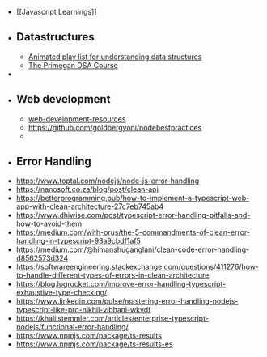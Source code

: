 - [[Javascript Learnings]]
- ## Datastructures
	- [Animated play list for understanding data structures](https://www.youtube.com/playlist?list=PLDV1Zeh2NRsB6SWUrDFW2RmDotAfPbeHu)
	- [The Primegan DSA Course](https://frontendmasters.com/courses/algorithms/ )
-
- ## Web development
	- [web-development-resources](https://github.com/markodenic/web-development-resources)
	- https://github.com/goldbergyoni/nodebestpractices
	-
- ## Error Handling
- https://www.toptal.com/nodejs/node-js-error-handling
- https://nanosoft.co.za/blog/post/clean-api
- https://betterprogramming.pub/how-to-implement-a-typescript-web-app-with-clean-architecture-27c7eb745ab4
- https://www.dhiwise.com/post/typescript-error-handling-pitfalls-and-how-to-avoid-them
- https://medium.com/with-orus/the-5-commandments-of-clean-error-handling-in-typescript-93a9cbdf1af5
- https://medium.com/@himanshuganglani/clean-code-error-handling-d8562573d324
- https://softwareengineering.stackexchange.com/questions/411276/how-to-handle-different-types-of-errors-in-clean-architecture
- https://blog.logrocket.com/improve-error-handling-typescript-exhaustive-type-checking/
- https://www.linkedin.com/pulse/mastering-error-handling-nodejs-typescript-like-pro-nikhil-vibhani-wkvdf
- https://khalilstemmler.com/articles/enterprise-typescript-nodejs/functional-error-handling/
- https://www.npmjs.com/package/ts-results
- https://www.npmjs.com/package/ts-results-es